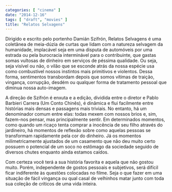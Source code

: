 ```yaml
---
categories: [ "cinema" ]
date: "2014-12-16"
tags: [ "draft", "movies" ]
title: "Relatos Selvagens"
---
```

Dirigido e escrito pelo portenho Damián Szifrón, Relatos Selvagens é
uma coletânea de meia-dúzia de curtas que lidam com a natureza selvagem
da humanidade, implacável seja em uma disputa de automóveis por uma
estrada ou pela burocracia interminável para o contribuinte, que gastas
somas vultosas de dinheiro em serviços de péssima qualidade. Ou seja,
seja visível ou não, o vilão que se esconde atrás da nossa espécie
usa como combustível nossos instintos mais primitivos e violentos. Dessa
forma, sentimentos transbordam depois que somos vítimas de traição,
vingança, corrupção, desdém ou qualquer forma de tratamento pessoal
que diminua nossa auto-imagem.

A direção de Szifrón é enxuta e a edição, dividida entre o diretor e
Pablo Barbieri Carrera (Um Conto Chinês), é dinâmica e flui facilmente
entre histórias mais densas e passagens mais triviais. No entanto, há
um denominador comum entre elas: todas mexem com nossos brios e, sim,
fazem-nos pensar, mas principalmente sentir. Em determinados momentos,
como quando um ricaço tenta comprar a inocência de seu filho através
do jardineiro, há momentos de reflexão sobre como aquelas pessoas
se transformam rapidamente pela cor do dinheiro. Já os momentos
milimetricamente ajustados de um casamento que não deu muito certo
possuem o potencial de um soco no estômago da sociedade seguido de
diversos chutes enquanto ainda estamos caídos.

Com certeza você terá a sua história favorita e aquela que não
gostou muito. Porém, independente de gostos pessoais e subjetivos, será
difícil ficar indiferente às questões colocadas no filme. Seja o que
fazer em uma situação de fácil vingança ou qual casal de velhinhos
matar junto com toda sua coleção de críticos de uma vida inteira.
